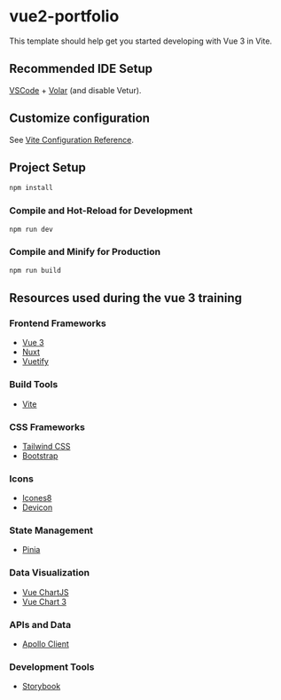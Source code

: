 # vue2-portfolio

This template should help get you started developing with Vue 3 in Vite.

## Recommended IDE Setup

[VSCode](https://code.visualstudio.com/) + [Volar](https://marketplace.visualstudio.com/items?itemName=Vue.volar) (and disable Vetur).

## Customize configuration

See [Vite Configuration Reference](https://vite.dev/config/).

## Project Setup

```sh
npm install
```

### Compile and Hot-Reload for Development

```sh
npm run dev
```

### Compile and Minify for Production

```sh
npm run build
```

## Resources used during the vue 3 training

### Frontend Frameworks

- [Vue 3](https://vuejs.org/)
- [Nuxt](https://nuxt.com/docs/getting-started/installation)
- [Vuetify](https://vuetifyjs.com/en/api/v-divider/)

### Build Tools

- [Vite](https://vitejs.dev/)

### CSS Frameworks

- [Tailwind CSS](https://tailwindcss.com/)
- [Bootstrap](https://getbootstrap.com/docs/5.0/components/card/)

### Icons

- [Icones8](https://icones8.fr/icons/set/phone)
- [Devicon](https://devicon.dev/)

### State Management

- [Pinia](https://pinia.vuejs.org/)

### Data Visualization

- [Vue ChartJS](https://vue-chartjs.org/examples/)
- [Vue Chart 3](https://vue-chart-3.netlify.app/guide/#introduction)

### APIs and Data

- [Apollo Client](https://apollo.vuejs.org/guide-composable/setup.html)

### Development Tools

- [Storybook](https://storybook.js.org/)
